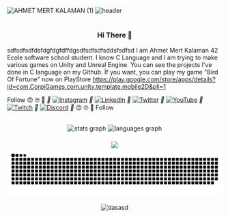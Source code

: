 
![AHMET MERT KALAMAN (1)](https://github.com/ahkalama/ahkalama/assets/116187665/4719b9c4-1919-46cc-aeb8-cf997a29e4ad)
![header](https://capsule-render.vercel.app/api?type=wave&color=212020&height=200&section=header&text=&fontSize=90)
# <h3 align="center">Hi There 🐥</h3>
sdfsdfsdfdsfdgfdgfdffdgsdfsdfsdfsddsfsdfsd
I am Ahmet Mert Kalaman 42 Ecole software school student. I know C Language and I am trying to make various games on Unity and Unreal Engine. You can see the projects I've done in C language
on my Github. İf you want, you can play my game "Bird Of Fortune" now on PlayStore https://play.google.com/store/apps/details?id=com.CorpiGames.com.unity.template.mobile2D&pli=1

Follow 😍 🤓 👾 *🐥* [![Instagram](https://img.shields.io/badge/Instagram-%23E4405F.svg?logo=Instagram&logoColor=white)](https://instagram.com/ahmetmertk0)   *🐥* [![LinkedIn](https://img.shields.io/badge/LinkedIn-%230077B5.svg?logo=linkedin&logoColor=white)](https://linkedin.com/in/ahmet-mert-kalaman)   *🐥* [![Twitter](https://img.shields.io/badge/Twitter-%231DA1F2.svg?logo=Twitter&logoColor=white)](https://twitter.com/kiricisinamert)   *🐥* [![YouTube](https://img.shields.io/badge/YouTube-%23FF0000.svg?logo=YouTube&logoColor=white)](https://youtube.com/@AMERTK)   *🐥* [![Twitch](https://img.shields.io/badge/Twitch-%239146FF.svg?logo=Twitch&logoColor=white)](https://twitch.tv/ahmetmertk0)  *🐥* [![Discord](https://img.shields.io/badge/Discord-%237289DA.svg?logo=discord&logoColor=white)](https://discord.gg/https://discord.gg/Tk4nX7Zn) *🐥* 😍 🤓 👾 Follow

<br clear="both">

<div align="center">
  <img src="https://github-readme-stats.vercel.app/api?username=ahkalama&hide_title=true&hide_rank=true&show_icons=false&include_all_commits=true&count_private=true&disable_animations=true&theme=dark&locale=en&hide_border=true&order=1" height="150" alt="stats graph"  />
  <img src="https://github-readme-stats.vercel.app/api/top-langs?username=ahkalama&locale=en&hide_title=false&layout=compact&card_width=320&langs_count=5&theme=dark&hide_border=true&order=2" height="150" alt="languages graph"  />
</div>

###

<div align="center">
  <img height="200" src="https://i.imgflip.com/65efzo.gif"  />
</div>

<picture>
  <source
    media="(prefers-color-scheme: dark)"
    srcset="https://raw.githubusercontent.com/platane/snk/output/github-contribution-grid-snake-dark.svg"
  />
  <source
    media="(prefers-color-scheme: light)"
    srcset="https://raw.githubusercontent.com/platane/snk/output/github-contribution-grid-snake.svg"
  />
  <img
    alt="github contribution grid snake animation"
    src="https://raw.githubusercontent.com/platane/snk/output/github-contribution-grid-snake.svg"
  />
</picture>

<p align="center"> <img src="https://komarev.com/ghpvc/?username=dasasd&label=Profile%20views&color=000000&style=flat" alt="dasasd" /> </p>

